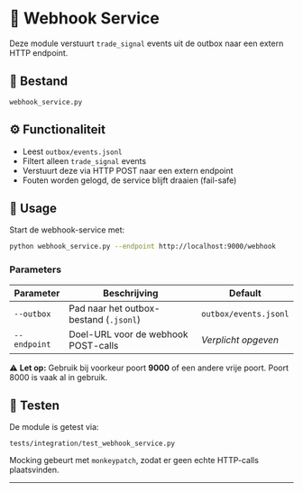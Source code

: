 


# 📡 Webhook Service

Deze module verstuurt `trade_signal` events uit de outbox naar een extern HTTP endpoint.

## 📂 Bestand

`webhook_service.py`

## ⚙️ Functionaliteit

- Leest `outbox/events.jsonl`
- Filtert alleen `trade_signal` events
- Verstuurt deze via HTTP POST naar een extern endpoint
- Fouten worden gelogd, de service blijft draaien (fail-safe)

## 🚀 Usage

Start de webhook-service met:

```bash
python webhook_service.py --endpoint http://localhost:9000/webhook
```

### Parameters

| Parameter   | Beschrijving                               | Default                |
|-------------|--------------------------------------------|------------------------|
| `--outbox`  | Pad naar het outbox-bestand (`.jsonl`)     | `outbox/events.jsonl`   |
| `--endpoint`| Doel-URL voor de webhook POST-calls        | *Verplicht opgeven*     |

⚠ **Let op:** Gebruik bij voorkeur poort **9000** of een andere vrije poort. Poort 8000 is vaak al in gebruik.

## 🧪 Testen

De module is getest via:

`tests/integration/test_webhook_service.py`

Mocking gebeurt met `monkeypatch`, zodat er geen echte HTTP-calls plaatsvinden.

---